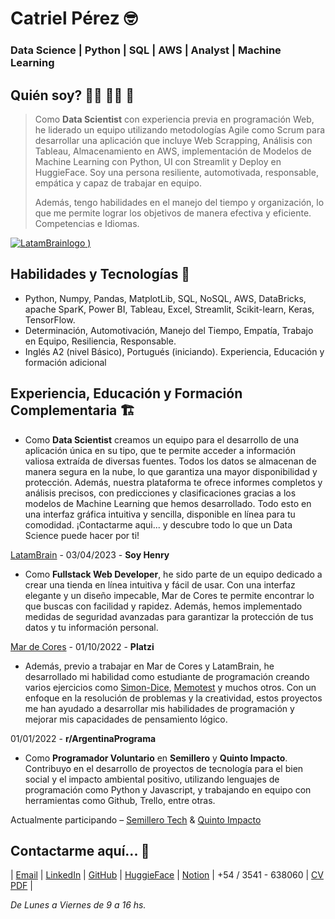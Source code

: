 # Catriel Pérez 🤓
### Data Science | Python | SQL | AWS | Analyst | Machine Learning

## Quién soy? 🏄‍♂️ 👨‍💻 🍻
> Como **Data Scientist** con experiencia previa en programación Web, he liderado
un equipo utilizando metodologías Agile como Scrum para desarrollar una
aplicación que incluye Web Scrapping, Análisis con Tableau, Almacenamiento
en AWS, implementación de Modelos de Machine Learning con Python, UI con
Streamlit y Deploy en HuggieFace. Soy una persona resiliente, automotivada,
responsable, empática y capaz de trabajar en equipo.
>
> Además, tengo habilidades en el manejo del tiempo y organización, lo que me
permite lograr los objetivos de manera efectiva y eficiente.
Competencias e Idiomas.

[![LatamBrainlogo](https://user-images.githubusercontent.com/72631572/235259136-6926bc29-6e80-48cb-b18f-81fb5dd5d9b6.png)
)](https://www.youtube.com/watch?v=G8PdiAwhbNM&t=1s)

## Habilidades y Tecnologías 🧮
- Python, Numpy, Pandas, MatplotLib, SQL, NoSQL, AWS, DataBricks,
apache SparK, Power BI, Tableau, Excel, Streamlit, Scikit-learn, Keras,
TensorFlow.
- Determinación, Automotivación, Manejo del Tiempo, Empatía, Trabajo en
Equipo, Resiliencia, Responsable.
- Inglés A2 (nivel Básico), Portugués (iniciando).
Experiencia, Educación y formación adicional

## Experiencia, Educación y Formación Complementaria 🏗️
- Como **Data Scientist** creamos un equipo para el desarrollo de
una aplicación única en su tipo, que te permite acceder a
información valiosa extraída de diversas fuentes. Todos los datos
se almacenan de manera segura en la nube, lo que garantiza una
mayor disponibilidad y protección. Además, nuestra plataforma te
ofrece informes completos y análisis precisos, con predicciones y
clasificaciones gracias a los modelos de Machine Learning que
hemos desarrollado. Todo esto en una interfaz gráfica intuitiva y
sencilla, disponible en línea para tu comodidad. ¡Contactarme
aqui... y descubre todo lo que un Data Science puede hacer por ti!

[LatamBrain](https://www.youtube.com/watch?v=G8PdiAwhbNM&t=1s) - 03/04/2023 - **Soy Henry**

- Como **Fullstack Web Developer**, he sido parte de un equipo
dedicado a crear una tienda en línea intuitiva y fácil de usar. Con
una interfaz elegante y un diseño impecable, Mar de Cores te
permite encontrar lo que buscas con facilidad y rapidez. Además,
hemos implementado medidas de seguridad avanzadas para
garantizar la protección de tus datos y tu información personal.

[Mar de Cores](https://perezcatriel.github.io/mardecores/) - 01/10/2022 - **Platzi**

- Además, previo a trabajar en Mar de Cores y LatamBrain, he
desarrollado mi habilidad como estudiante de programación
creando varios ejercicios como [Simon-Dice](https://perezcatriel.github.io/simon/), [Memotest](https://perezcatriel.github.io/memo-test/public/) y muchos
otros. Con un enfoque en la resolución de problemas y la
creatividad, estos proyectos me han ayudado a desarrollar mis
habilidades de programación y mejorar mis capacidades de
pensamiento lógico.

01/01/2022 - **r/ArgentinaPrograma**

- Como **Programador Voluntario** en **Semillero** y **Quinto Impacto**.
Contribuyo en el desarrollo de proyectos de tecnología para el
bien social y el impacto ambiental positivo, utilizando lenguajes de
programación como Python y Javascript, y trabajando en equipo
con herramientas como Github, Trello, entre otras.

Actualmente participando – [Semillero Tech](https://semillero.tech/) & [Quinto Impacto](https://quintoimpacto.net/)

## Contactarme aquí... 📲
| [Email](mailto:perezcatriel@gmail.com)  | [LinkedIn](https://www.linkedin.com/in/catriel-p%C3%A9rez-870889174/) | [GitHub](https://github.com/perezcatriel) | [HuggieFace](https://huggingface.co/spaces/perezcatriel/data_world_jobs)  | [Notion](https://www.notion.so/Catriel-P-rez-865525a461bf42a88e0105cfd392d235)  | +54 / 3541 - 638060 | [CV PDF](https://file.notion.so/f/s/dbb4b21d-179c-4770-aa98-3607ae1cbe46/cv_data_mayo.pdf?id=c8ec1fa0-9f43-49c2-abcc-f5c786b7298a&table=block&spaceId=dec42694-a043-407f-a2cc-6ea8d6cb8f50&expirationTimestamp=1682804357938&signature=VlItoCXTF5kXGIzP0e21k0YH8K5n5zhcEhVLrTukSQ8&downloadName=CV_PDF.pdf)  |

*De Lunes a Viernes de 9 a 16 hs.*

